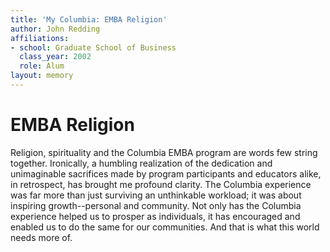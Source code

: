 ```yaml
---
title: 'My Columbia: EMBA Religion'
author: John Redding
affiliations:
- school: Graduate School of Business
  class_year: 2002
  role: Alum
layout: memory
---
```


# EMBA Religion

Religion, spirituality and the Columbia EMBA program are words few string together.  Ironically, a humbling realization of the dedication and unimaginable sacrifices made by program participants and educators alike, in retrospect, has brought me profound clarity.  The Columbia experience was far more than just surviving an unthinkable workload; it was about inspiring growth--personal and community. Not only has the Columbia experience helped us to prosper as individuals, it has encouraged and enabled us to do the same for our communities.  And that is what this world needs more of.
